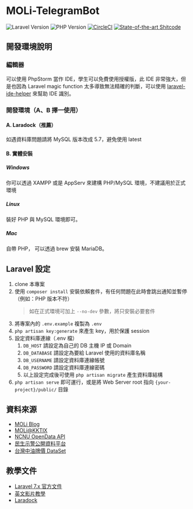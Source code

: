 # MOLi-TelegramBot
![Laravel Version](https://img.shields.io/badge/Laravel-8.x-brightgreen.svg)
![PHP Version](https://img.shields.io/badge/PHP-%3E%3D7.4-orange.svg)
[![CircleCI](https://circleci.com/gh/MOLi-rocks/MOLi-TelegramBot/tree/master.svg?style=svg)](https://circleci.com/gh/MOLi-rocks/MOLi-TelegramBot/tree/master)
[![State-of-the-art Shitcode](https://img.shields.io/static/v1?label=State-of-the-art&message=Shitcode&color=7B5804)](https://github.com/trekhleb/state-of-the-art-shitcode)

## 開發環境說明

### 編輯器
可以使用 PhpStorm 當作 IDE，學生可以免費使用授權版，此 IDE 非常強大，但是也因為 Laravel magic function 太多導致無法精確的判斷，可以使用 [laravel-ide-helper](https://github.com/barryvdh/laravel-ide-helper) 來幫助 IDE 識別。

### 開發環境（A、B 擇一使用）

#### A. Laradock（推薦）
如遇資料庫問題請將 MySQL 版本改成 5.7，避免使用 latest

#### B. 實體安裝

##### Windows
你可以透過 XAMPP 或是 AppServ 來建構 PHP/MySQL 環境，不建議用於正式環境

##### Linux
裝好 PHP 與 MySQL 環境即可。

##### Mac
自帶 PHP， 可以透過 brew 安裝 MariaDB。

## Laravel 設定
1. clone 本專案
2. 使用 `composer install` 安裝依賴套件，有任何問題在此時會跳出通知並暫停（例如：PHP 版本不符）
   > 如在正式環境可加上 `--no-dev` 參數，將只安裝必要套件
3. 將專案內的 `.env.example` 複製為 `.env`
4. `php artisan key:generate` 來產生 key，用於保護 session
5. 設定資料庫連線（.env 檔）
    1. `DB_HOST` 請設定為自己的 DB 主機 IP 或 Domain
    2. `DB_DATABASE` 請設定為要給 Laravel 使用的資料庫名稱
    3. `DB_USERNAME` 請設定資料庫連線帳號
    4. `DB_PASSWORD` 請設定資料庫連線密碼
    5. 以上設定完成後可使用 `php artisan migrate` 產生資料庫結構
6. `php artisan serve` 即可運行，或是將 Web Server root 指向 `{your-project}/public/` 目錄

## 資料來源
- [MOLi Blog](https://blog.moli.rocks/)
- [MOLi@KKTIX](https://moli.kktix.cc/)
- [NCNU OpenData API](https://api.ncnu.edu.tw/)
- [民生示警公開資料平台](https://alerts.ncdr.nat.gov.tw/)
- [台灣中油牌價 DataSet](https://vipmember.tmtd.cpc.com.tw/OpenData/ListPriceWebService.asmx)

## 教學文件
- [Laravel 7.x 官方文件](https://laravel.com/docs/7.x)
- [英文影片教學](https://laracasts.com/)
- [Laradock](https://laradock.io/)

